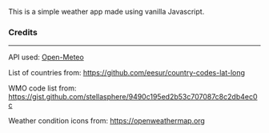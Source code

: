 This is a simple weather app made using vanilla Javascript.

### Credits
---
API used: [Open-Meteo](https://open-meteo.com)

List of countries from: https://github.com/eesur/country-codes-lat-long

WMO code list from: https://gist.github.com/stellasphere/9490c195ed2b53c707087c8c2db4ec0c

Weather condition icons from: https://openweathermap.org